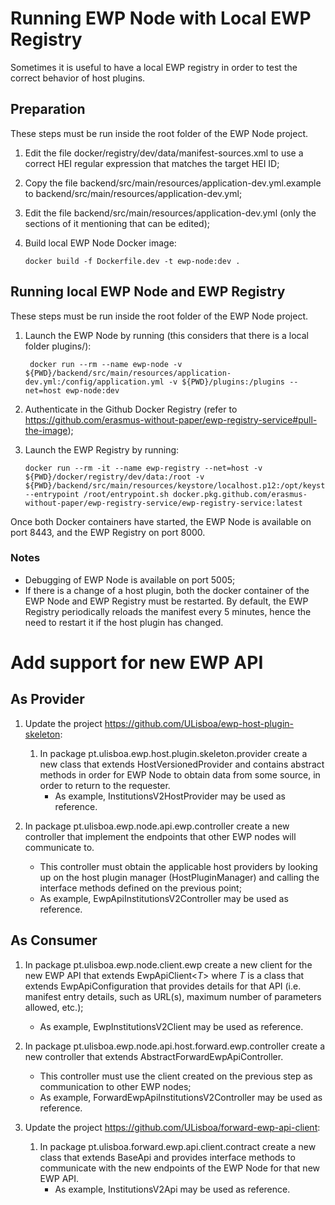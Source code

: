 # Running EWP Node with Local EWP Registry

Sometimes it is useful to have a local EWP registry in order to test the correct behavior 
of host plugins.

## Preparation

These steps must be run inside the root folder of the EWP Node project.

1. Edit the file docker/registry/dev/data/manifest-sources.xml to use a correct HEI regular expression that 
matches the target HEI ID;

2. Copy the file backend/src/main/resources/application-dev.yml.example to backend/src/main/resources/application-dev.yml;

3. Edit the file backend/src/main/resources/application-dev.yml (only the sections of it mentioning that can be edited);
   
4. Build local EWP Node Docker image:
    ```
    docker build -f Dockerfile.dev -t ewp-node:dev . 
    ```

## Running local EWP Node and EWP Registry

These steps must be run inside the root folder of the EWP Node project.

1. Launch the EWP Node by running (this considers that there is a local folder plugins/):
    ```
     docker run --rm --name ewp-node -v ${PWD}/backend/src/main/resources/application-dev.yml:/config/application.yml -v ${PWD}/plugins:/plugins --net=host ewp-node:dev 
    ```

2. Authenticate in the Github Docker Registry (refer to https://github.com/erasmus-without-paper/ewp-registry-service#pull-the-image);

3. Launch the EWP Registry by running:
    ```
    docker run --rm -it --name ewp-registry --net=host -v ${PWD}/docker/registry/dev/data:/root -v ${PWD}/backend/src/main/resources/keystore/localhost.p12:/opt/keystore.p12 --entrypoint /root/entrypoint.sh docker.pkg.github.com/erasmus-without-paper/ewp-registry-service/ewp-registry-service:latest
    ```

Once both Docker containers have started, the EWP Node is available on port 8443, and the EWP Registry on port 8000.

### Notes

- Debugging of EWP Node is available on port 5005;
- If there is a change of a host plugin, both the docker container of the EWP Node and EWP Registry must be restarted.
By default, the EWP Registry periodically reloads the manifest every 5 minutes, hence the need to restart it if the host plugin has changed.

# Add support for new EWP API

## As Provider

1. Update the project https://github.com/ULisboa/ewp-host-plugin-skeleton:
    1. In package pt.ulisboa.ewp.host.plugin.skeleton.provider create a new class that extends
       HostVersionedProvider and contains abstract methods in order for EWP Node to obtain data from
       some source, in order to return to the requester.
        - As example, InstitutionsV2HostProvider may be used as reference.

2. In package pt.ulisboa.ewp.node.api.ewp.controller create a new controller that implement the
   endpoints that other EWP nodes will communicate to.
    - This controller must obtain the applicable host providers by looking up on the host plugin
      manager (HostPluginManager)
      and calling the interface methods defined on the previous point;
    - As example, EwpApiInstitutionsV2Controller may be used as reference.

## As Consumer

1. In package pt.ulisboa.ewp.node.client.ewp create a new client for the new EWP API that extends
   EwpApiClient<*T*> where *T* is a class that extends EwpApiConfiguration that provides details for
   that API (i.e. manifest entry details, such as URL(s), maximum number of parameters allowed,
   etc.);
    - As example, EwpInstitutionsV2Client may be used as reference.

2. In package pt.ulisboa.ewp.node.api.host.forward.ewp.controller create a new controller that
   extends AbstractForwardEwpApiController.
    - This controller must use the client created on the previous step as communication to other EWP
      nodes;
    - As example, ForwardEwpApiInstitutionsV2Controller may be used as reference.

3. Update the project https://github.com/ULisboa/forward-ewp-api-client:
    1. In package pt.ulisboa.forward.ewp.api.client.contract create a new class that extends BaseApi
       and provides interface methods to communicate with the new endpoints of the EWP Node for that
       new EWP API.
        - As example, InstitutionsV2Api may be used as reference.
    